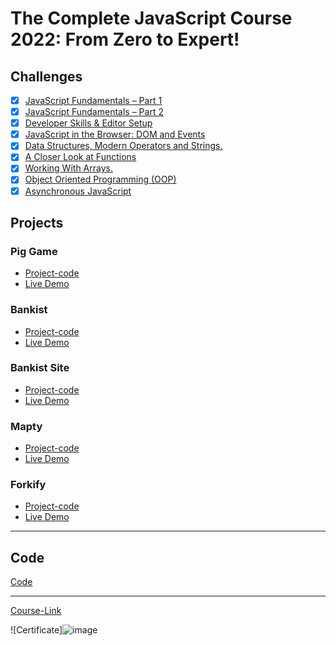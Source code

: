 # The Complete JavaScript Course 2022: From Zero to Expert!

## Challenges

- [x] [JavaScript Fundamentals – Part 1 ](./Challenges/JavaScript%20Fundamentals%20%E2%80%93%20Part%201/)
- [x] [JavaScript Fundamentals – Part 2](./Challenges/JavaScript%20Fundamentals%20%E2%80%93%20Part%202/)
- [x] [Developer Skills & Editor Setup ](./Challenges/Developer%20Skills%20%26%20Editor%20Setup/)
- [x] [JavaScript in the Browser: DOM and Events](./Challenges/JavaScript%20in%20the%20Browser%20DOM%20and%20Events/)
- [x] [Data Structures, Modern Operators and Strings.](./Challenges/Data%20Structures%2C%20Modern%20Operators%20and%20Strings/)
- [x] [A Closer Look at Functions](./Challenges/A%20Closer%20Look%20at%20Functions/)
- [x] [Working With Arrays.](./Challenges/Working%20With%20Arrays/)
- [x] [Object Oriented Programming (OOP)](<./Challenges/Object%20Oriented%20Programming%20(OOP)/>)
- [x] [Asynchronous JavaScript](./Challenges/Asynchronous%20JavaScript/)

## Projects

### Pig Game

- [Project-code](./Projects/Pig-Game)
- [Live Demo](https://circlegametozhraa.netlify.app/)

### Bankist

- [Project-code](./Projects/Bankist)
- [Live Demo](https://bankzhraa.netlify.app/)

### Bankist Site

- [Project-code](./Projects/Bankist-Site)
- [Live Demo](https://sitbankzhraa.netlify.app/)

### Mapty

- [Project-code](./Projects/Mapty)
- [Live Demo](https://maptrrinzhraa.netlify.app/)

### Forkify

- [Project-code](./Projects/Forkify)
- [Live Demo](https://forkifyzhraa.netlify.app/)

---

## Code

[Code](Code)

---

[Course-Link](https://www.udemy.com/course/the-complete-javascript-course/)<br>

![Certificate]![image](https://user-images.githubusercontent.com/109369193/187655680-452914b1-07cf-417c-9a27-c9d0e843fbe5.png)

